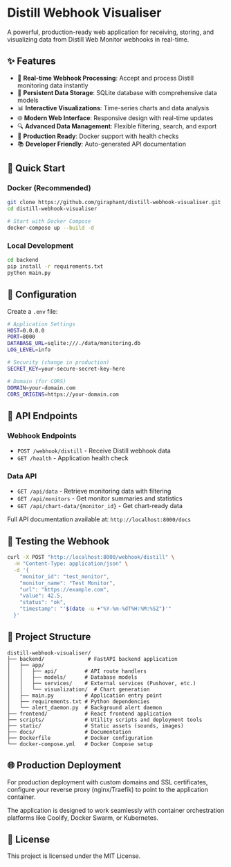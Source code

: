 # Distill Webhook Visualiser

A powerful, production-ready web application for receiving, storing, and visualizing data from Distill Web Monitor webhooks in real-time.

## ✨ Features

- 📡 **Real-time Webhook Processing**: Accept and process Distill monitoring data instantly
- 💾 **Persistent Data Storage**: SQLite database with comprehensive data models
- 📊 **Interactive Visualizations**: Time-series charts and data analysis
- 🌐 **Modern Web Interface**: Responsive design with real-time updates
- 🔍 **Advanced Data Management**: Flexible filtering, search, and export
- 🚀 **Production Ready**: Docker support with health checks
- 📚 **Developer Friendly**: Auto-generated API documentation

## 🚀 Quick Start

### Docker (Recommended)

```bash
git clone https://github.com/giraphant/distill-webhook-visualiser.git
cd distill-webhook-visualiser

# Start with Docker Compose
docker-compose up --build -d
```

### Local Development

```bash
cd backend
pip install -r requirements.txt
python main.py
```

## 🔧 Configuration

Create a `.env` file:

```bash
# Application Settings
HOST=0.0.0.0
PORT=8000
DATABASE_URL=sqlite:///./data/monitoring.db
LOG_LEVEL=info

# Security (change in production)
SECRET_KEY=your-secure-secret-key-here

# Domain (for CORS)
DOMAIN=your-domain.com
CORS_ORIGINS=https://your-domain.com
```

## 🔌 API Endpoints

### Webhook Endpoints
- `POST /webhook/distill` - Receive Distill webhook data
- `GET /health` - Application health check

### Data API
- `GET /api/data` - Retrieve monitoring data with filtering
- `GET /api/monitors` - Get monitor summaries and statistics
- `GET /api/chart-data/{monitor_id}` - Get chart-ready data

Full API documentation available at: `http://localhost:8000/docs`

## 🧪 Testing the Webhook

```bash
curl -X POST "http://localhost:8000/webhook/distill" \
  -H "Content-Type: application/json" \
  -d '{
    "monitor_id": "test_monitor",
    "monitor_name": "Test Monitor",
    "url": "https://example.com",
    "value": 42.5,
    "status": "ok",
    "timestamp": "'$(date -u +"%Y-%m-%dT%H:%M:%SZ")'"
  }'
```

## 📁 Project Structure

```
distill-webhook-visualiser/
├── backend/              # FastAPI backend application
│   ├── app/
│   │   ├── api/         # API route handlers
│   │   ├── models/      # Database models
│   │   ├── services/    # External services (Pushover, etc.)
│   │   └── visualization/  # Chart generation
│   ├── main.py          # Application entry point
│   ├── requirements.txt # Python dependencies
│   └── alert_daemon.py  # Background alert daemon
├── frontend/            # React frontend application
├── scripts/             # Utility scripts and deployment tools
├── static/              # Static assets (sounds, images)
├── docs/                # Documentation
├── Dockerfile           # Docker configuration
└── docker-compose.yml   # Docker Compose setup
```

## 🌐 Production Deployment

For production deployment with custom domains and SSL certificates, configure your reverse proxy (nginx/Traefik) to point to the application container.

The application is designed to work seamlessly with container orchestration platforms like Coolify, Docker Swarm, or Kubernetes.

## 📄 License

This project is licensed under the MIT License.